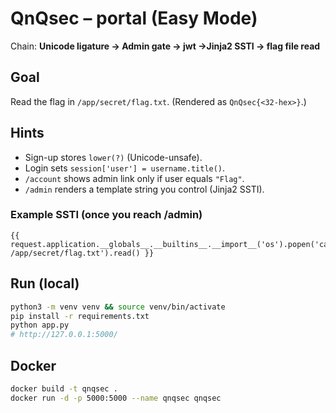 
# QnQsec – portal (Easy Mode)

Chain: **Unicode ligature → Admin gate → jwt ->Jinja2 SSTI → flag file read**

## Goal
Read the flag in `/app/secret/flag.txt`. (Rendered as `QnQsec{<32-hex>}`.)

## Hints
- Sign-up stores `lower(?)` (Unicode-unsafe).
- Login sets `session['user'] = username.title()`.
- `/account` shows admin link only if user equals `"Flag"`.
- `/admin` renders a template string you control (Jinja2 SSTI).

### Example SSTI (once you reach /admin)
```jinja2
{{ request.application.__globals__.__builtins__.__import__('os').popen('cat /app/secret/flag.txt').read() }}
```

## Run (local)
```bash
python3 -m venv venv && source venv/bin/activate
pip install -r requirements.txt
python app.py
# http://127.0.0.1:5000/
```

## Docker
```bash
docker build -t qnqsec .
docker run -d -p 5000:5000 --name qnqsec qnqsec
```

